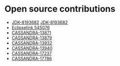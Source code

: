 

<!--
**danielcranford/danielcranford** is a ✨ _special_ ✨ repository because its `README.md` (this file) appears on your GitHub profile.

Here are some ideas to get you started:

- 🔭 I’m currently working on ...
- 🌱 I’m currently learning ...
- 👯 I’m looking to collaborate on ...
- 🤔 I’m looking for help with ...
- 💬 Ask me about ...
- 📫 How to reach me: ...
- 😄 Pronouns: ...
- ⚡ Fun fact: ...
-->

# Open source contributions
- [JDK-8193682](https://bugs.java.com/bugdatabase/view_bug?bug_id=8193682) [JDK-8193682](https://bugs.openjdk.org/browse/JDK-8193682)
- [Eclipselink 545076](https://bugs.eclipse.org/bugs/show_bug.cgi?id=545076)
- [CASSANDRA-13871](https://issues.apache.org/jira/browse/CASSANDRA-13871)
- [CASSANDRA-13879](https://issues.apache.org/jira/browse/CASSANDRA-13879)
- [CASSANDRA-13932](https://issues.apache.org/jira/browse/CASSANDRA-13932)
- [CASSANDRA-13940](https://issues.apache.org/jira/browse/CASSANDRA-13940)
- [CASSANDRA-17237](https://issues.apache.org/jira/browse/CASSANDRA-17237)
- [CASSANDRA-17786](https://issues.apache.org/jira/browse/CASSANDRA-17786)
